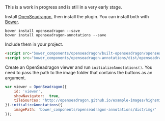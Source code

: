 This is a work in progress and is still in a very early stage.

Install [OpenSeadragon](https://openseadragon.github.io/), then install the plugin. You can install both with [Bower](http://bower.io/).

```
bower install openseadragon --save
bower install openseadragon-annotations --save
```

Include them in your project.

```html
<script src="bower_components/openseadragon/built-openseadragon/openseadragon/openseadragon.js"></script>
<script src="bower_components/openseadragon-annotations/dist/openseadragon-annotations.min.js"></script>

```

Create an OpenSeadragon viewer and run `initializeAnnotations()`. You need to pass the path to the image folder that contains the buttons as an argument.

```javascript
var viewer = OpenSeadragon({
    id: 'viewer',
    showNavigator:  true,
    tileSources: 'http://openseadragon.github.io/example-images/highsmith/highsmith.dzi'
}).initializeAnnotations({
    imagePath: 'bower_components/openseadragon-annotations/dist/img/'
});
```

